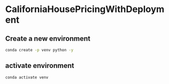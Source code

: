 # CaliforniaHousePricingWithDeployment


## Create a new environment

```bash
conda create -p venv python -y
```


## activate environment

```bash	
conda activate venv

```
